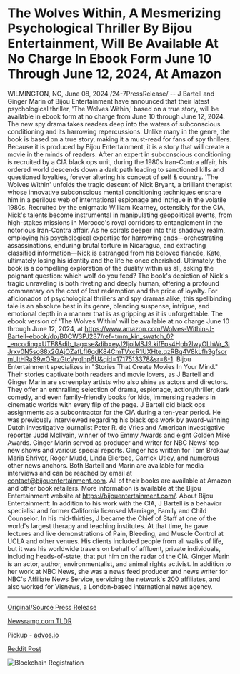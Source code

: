 # The Wolves Within, A Mesmerizing Psychological Thriller By Bijou Entertainment, Will Be Available At No Charge In Ebook Form June 10 Through June 12, 2024, At Amazon

WILMINGTON, NC, June 08, 2024 /24-7PressRelease/ -- J Bartell and Ginger Marin of Bijou Entertainment have announced that their latest psychological thriller, 'The Wolves Within,' based on a true story, will be available in ebook form at no charge from June 10 through June 12, 2024. The new spy drama takes readers deep into the waters of subconscious conditioning and its harrowing repercussions. Unlike many in the genre, the book is based on a true story, making it a must-read for fans of spy thrillers. Because it is produced by Bijou Entertainment, it is a story that will create a movie in the minds of readers.  After an expert in subconscious conditioning is recruited by a CIA black ops unit, during the 1980s Iran-Contra affair, his ordered world descends down a dark path leading to sanctioned kills and questioned loyalties, forever altering his concept of self & country.  'The Wolves Within' unfolds the tragic descent of Nick Bryant, a brilliant therapist whose innovative subconscious mental conditioning techniques ensnare him in a perilous web of international espionage and intrigue in the volatile 1980s. Recruited by the enigmatic William Kearney, ostensibly for the CIA, Nick's talents become instrumental in manipulating geopolitical events, from high-stakes missions in Morocco's royal corridors to entanglement in the notorious Iran-Contra affair. As he spirals deeper into this shadowy realm, employing his psychological expertise for harrowing ends—orchestrating assassinations, enduring brutal torture in Nicaragua, and extracting classified information—Nick is estranged from his beloved fiancée, Kate, ultimately losing his identity and the life he once cherished.  Ultimately, the book is a compelling exploration of the duality within us all, asking the poignant question: which wolf do you feed? The book's depiction of Nick's tragic unraveling is both riveting and deeply human, offering a profound commentary on the cost of lost redemption and the price of loyalty. For aficionados of psychological thrillers and spy dramas alike, this spellbinding tale is an absolute best in its genre, blending suspense, intrigue, and emotional depth in a manner that is as gripping as it is unforgettable.  The ebook version of 'The Wolves Within' will be available at no charge June 10 through June 12, 2024, at https://www.amazon.com/Wolves-Within-J-Bartell-ebook/dp/B0CW3PJ237/ref=tmm_kin_swatch_0?_encoding=UTF8&dib_tag=se&dib=eyJ2IjoiMSJ9.kifEps4Hpb2lwyOLhWr_3lJrxv0N5so88x2GAjOZafLfI6gdK84CmTVxcR1UXHte.qzRBq4V8kLfh3gfsormLItHRaS9wORrzGtcVyglhp6U&qid=1717513378&sr=8-1.  Bijou Entertainment specializes in "Stories That Create Movies In Your Mind." Their stories captivate both readers and movie lovers, as J Bartell and Ginger Marin are screenplay artists who also shine as actors and directors. They offer an enthralling selection of drama, espionage, action/thriller, dark comedy, and even family-friendly books for kids, immersing readers in cinematic worlds with every flip of the page.  J Bartell did black ops assignments as a subcontractor for the CIA during a ten-year period. He was previously interviewed regarding his black ops work by award-winning Dutch investigative journalist Peter R. de Vries and American investigative reporter Judd McIlvain, winner of two Emmy Awards and eight Golden Mike Awards.  Ginger Marin served as producer and writer for NBC News' top new shows and various special reports. Ginger has written for Tom Brokaw, Maria Shriver, Roger Mudd, Linda Ellerbee, Garrick Utley, and numerous other news anchors.  Both Bartell and Marin are available for media interviews and can be reached by email at contact@bijouentertainment.com. All of their books are available at Amazon and other book retailers. More information is available at the Bijou Entertainment website at https://bijouentertainment.com/.  About Bijou Entertainment:  In addition to his work with the CIA, J Bartell is a behavior specialist and former California licensed Marriage, Family and Child Counselor.  In his mid-thirties, J became the Chief of Staff at one of the world's largest therapy and teaching institutes. At that time, he gave lectures and live demonstrations of Pain, Bleeding, and Muscle Control at UCLA and other venues. His clients included people from all walks of life, but it was his worldwide travels on behalf of affluent, private individuals, including heads-of-state, that put him on the radar of the CIA.  Ginger Marin is an actor, author, environmentalist, and animal rights activist. In addition to her work at NBC News, she was a news feed producer and news writer for NBC's Affiliate News Service, servicing the network's 200 affiliates, and also worked for Visnews, a London-based international news agency. 

---

[Original/Source Press Release](https://www.24-7pressrelease.com/press-release/511493/the-wolves-within-a-mesmerizing-psychological-thriller-by-bijou-entertainment-will-be-available-at-no-charge-in-ebook-form-june-10-through-june-12-2024-at-amazon)
                    

[Newsramp.com TLDR](https://newsramp.com/curated-news/bijou-entertainment-offers-free-ebook-of-the-wolves-within/243a49e9219a910ac03667d68d9d91b7) 


Pickup - [advos.io](https://advos.io/en/bijou-entertainment-offers-the-wolves-within-psychological-thriller-ebook-for-free/20243953)
 



[Reddit Post](https://www.reddit.com/r/BookNews/comments/1dax66r/bijou_entertainment_offers_free_ebook_of_the/) 



![Blockchain Registration](https://cdn.newsramp.app/24-7PressRelease/qrcode/246/8/sage7TWJ.webp)